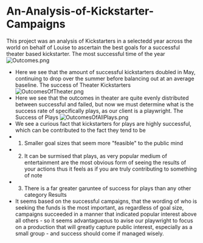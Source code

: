 # An-Analysis-of-Kickstarter-Campaigns
This project was an analysis of Kickstarters in a selectedd year across the world on behalf of Louise to ascertain the best goals for a successful theater based kickstarter. 
The most successful time of the year
![Outcomes.png](path/to/Outcomes.png)
+ Here we see that the amount of successful kickstarters doubled in May, continuing to drop over the summer before balancing out at an average baseline.
The success of Theater Kickstarters
![OutcomesOfTheater.png](path/to/OutcomesOfTheater.png)
+ Here we see that the outcomes in theater are quite evenly distributed between successful and failed, but now we must determine what is the success rate of specifically plays, as our client is a playwright.
The Success of Plays
![OutcomesOfAllPlays.png](path/to/OutcomesOfAllPlays.png)
+ We see a curious fact that kickstarters for plays are highly successful, which can be contributed to the fact they tend to be
+ 1. Smaller goal sizes that seem more "feasible" to the public mind
+ 2. It can be surmised that plays, as very popular medium of entertainment are the most obvious form of seeing the results of your actions thus it feels as if you are truly contributing to something of note
+ 3. There is a far greater garuntee of success for plays than any other category
Results
+ It seems based on the successful campaigns, that the wording of who is seeking the funds is the most important, as regardless of goal size, campaigns succeeded in a manner that indicated popular interest above all others - so it seems advantagueous to avise our playwright to focus on a production that will greatly capture public interest, especially as a small group - and success should come if managed wisely.

